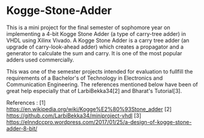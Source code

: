 # Kogge-Stone-Adder
This is a mini project for the final semester of sophomore year on implementing a 4-bit Kogge Stone Adder (a type of carry-tree adder) in VHDL using Xilinx Vivado. A Kogge Stone Adder is a carry tree adder (an upgrade of carry-look-ahead adder) which creates a propagator and a generator to calculate the sum and carry. It is one of the most popular adders used commercially.

This was one of the semester projects intended for evaluation to fullfill the requirements of a Bachelor's of Technology in Electronics and Communication Engineering.
The references mentioned below have been of great help especially that of LarbiBekka34[2] and Bharat's Tutorial[3].

References : [1] https://en.wikipedia.org/wiki/Kogge%E2%80%93Stone_adder
             [2] https://github.com/LarbiBekka34/miniproject-vhdl
             [3] https://elnndccpro.wordpress.com/2017/01/25/a-design-of-kogge-stone-adder-8-bit/
